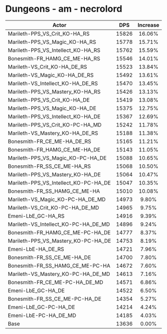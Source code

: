 # Dungeons - am - necrolord
| Actor | DPS | Increase |
|---|:---:|:---:|
|Marileth-PPS_VS_Crit_KO-HA_RS|15826|16.06%|
|Marileth-PPS_VS_Magic_KO-HA_RS|15778|15.71%|
|Marileth-PPS_VS_Intellect_KO-HA_RS|15762|15.59%|
|Bonesmith-FR_HAMG_CE_ME-HA_RS|15546|14.01%|
|Marileth-VS_Crit_KO-HA_DE_RS|15523|13.84%|
|Marileth-VS_Magic_KO-HA_DE_RS|15492|13.61%|
|Marileth-VS_Intellect_KO-HA_DE_RS|15470|13.45%|
|Marileth-PPS_VS_Mastery_KO-HA_RS|15426|13.13%|
|Marileth-PPS_VS_Crit_KO-HA_DE|15419|13.08%|
|Marileth-PPS_VS_Magic_KO-HA_DE|15375|12.75%|
|Marileth-PPS_VS_Intellect_KO-HA_DE|15367|12.69%|
|Marileth-PPS_VS_Crit_KO-PC-HA_MD|15242|11.78%|
|Marileth-VS_Mastery_KO-HA_DE_RS|15188|11.38%|
|Bonesmith-FR_CE_ME-HA_DE_RS|15165|11.21%|
|Bonesmith-FR_HAMG_CE_ME-HA_DE|15143|11.05%|
|Marileth-PPS_VS_Magic_KO-PC-HA_DE|15088|10.65%|
|Bonesmith-FR_SS_CE_ME-HA_RS|15068|10.50%|
|Marileth-PPS_VS_Mastery_KO-HA_DE|15064|10.47%|
|Marileth-PPS_VS_Intellect_KO-PC-HA_DE|15047|10.35%|
|Bonesmith-FR_SS_HAMG_CE_ME-HA|15010|10.08%|
|Marileth-VS_Magic_KO-PC-HA_DE_MD|14973|9.80%|
|Marileth-VS_Crit_KO-PC-HA_DE_MD|14965|9.75%|
|Emeni-LbE_GC-HA_RS|14916|9.39%|
|Marileth-VS_Intellect_KO-PC-HA_DE_MD|14896|9.24%|
|Bonesmith-FR_HAMG_CE_ME-PC-HA_DE|14777|8.37%|
|Marileth-PPS_VS_Mastery_KO-PC-HA_DE|14753|8.19%|
|Emeni-LbE-HA_DE_RS|14721|7.96%|
|Bonesmith-FR_SS_CE_ME-HA_DE|14700|7.80%|
|Bonesmith-FR_SS_HAMG_CE_ME-PC-HA|14672|7.60%|
|Marileth-VS_Mastery_KO-PC-HA_DE_MD|14613|7.16%|
|Bonesmith-FR_CE_ME-PC-HA_DE_MD|14571|6.86%|
|Emeni-LbE_GC-HA_DE|14522|6.50%|
|Bonesmith-FR_SS_CE_ME-PC-HA_DE|14354|5.27%|
|Emeni-LbE_GC-PC-HA_DE|14214|4.24%|
|Emeni-LbE-PC-HA_DE_MD|14185|4.03%|
|Base|13636|0.00%|

